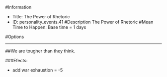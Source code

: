 #Information
 - Title: The Power of Rhetoric
 - ID: personality_events.41
#Description
The Power of Rhetoric
#Mean Time to Happen:
Base time = 1 days

#Options

___
##We are tougher than they think.

###Efects:<ul><li>add war exhaustion = -5</li></ul>
